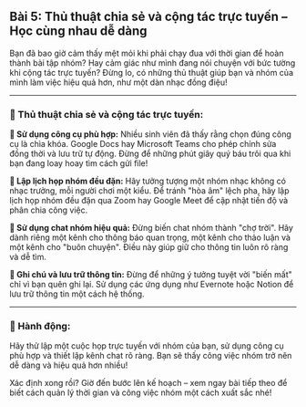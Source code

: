 ## Bài 5: Thủ thuật chia sẻ và cộng tác trực tuyến – Học cùng nhau dễ dàng

Bạn đã bao giờ cảm thấy mệt mỏi khi phải chạy đua với thời gian để hoàn thành bài tập nhóm? Hay cảm giác như mình đang nói chuyện với bức tường khi cộng tác trực tuyến? Đừng lo, có những thủ thuật giúp bạn và nhóm của mình làm việc hiệu quả hơn, như một dàn nhạc đồng điệu!

---

### 📌 Thủ thuật chia sẻ và cộng tác trực tuyến:

**🔹 Sử dụng công cụ phù hợp:**
Nhiều sinh viên đã thấy rằng chọn đúng công cụ là chìa khóa. Google Docs hay Microsoft Teams cho phép chỉnh sửa đồng thời và lưu trữ tự động. Đừng để những phút giây quý báu trôi qua khi bạn đang loay hoay tìm cách gửi file!

**🔹 Lập lịch họp nhóm đều đặn:**
Hãy tưởng tượng một nhóm nhạc không có nhạc trưởng, mỗi người chơi một kiểu. Để tránh "hòa âm" lệch pha, hãy lập lịch họp nhóm đều đặn qua Zoom hay Google Meet để cập nhật tiến độ và phân chia công việc.

**🔹 Sử dụng chat nhóm hiệu quả:**
Đừng biến chat nhóm thành "chợ trời". Hãy dành riêng một kênh cho thông báo quan trọng, một kênh cho thảo luận và một kênh cho "buôn chuyện". Điều này giúp giữ cho thông tin luôn rõ ràng và dễ tìm.

**🔹 Ghi chú và lưu trữ thông tin:**
Đừng để những ý tưởng tuyệt vời "biến mất" chỉ vì bạn quên ghi lại. Sử dụng các ứng dụng như Evernote hoặc Notion để lưu trữ thông tin một cách hệ thống.

---

### 🚀 Hành động:

Hãy thử lập một cuộc họp trực tuyến với nhóm của bạn, sử dụng công cụ phù hợp và thiết lập kênh chat rõ ràng. Bạn sẽ thấy công việc nhóm trở nên dễ dàng và hiệu quả hơn nhiều!

Xác định xong rồi? Giờ đến bước lên kế hoạch – xem ngay bài tiếp theo để biết cách quản lý thời gian và công việc nhóm một cách xuất sắc nhé!